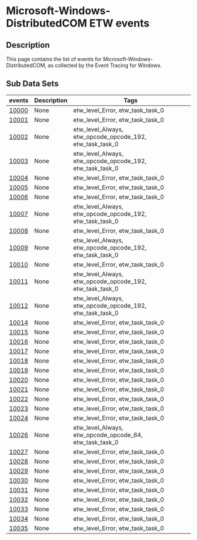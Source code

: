 # Microsoft-Windows-DistributedCOM ETW events

## Description
This page contains the list of events for Microsoft-Windows-DistributedCOM, as collected by the Event Tracing for Windows.

## Sub Data Sets
|events|Description|Tags|
|---|---|---|
|[10000](events/event-10000.md)|None|etw_level_Error, etw_task_task_0|
|[10001](events/event-10001.md)|None|etw_level_Error, etw_task_task_0|
|[10002](events/event-10002.md)|None|etw_level_Always, etw_opcode_opcode_192, etw_task_task_0|
|[10003](events/event-10003.md)|None|etw_level_Always, etw_opcode_opcode_192, etw_task_task_0|
|[10004](events/event-10004.md)|None|etw_level_Error, etw_task_task_0|
|[10005](events/event-10005.md)|None|etw_level_Error, etw_task_task_0|
|[10006](events/event-10006.md)|None|etw_level_Error, etw_task_task_0|
|[10007](events/event-10007.md)|None|etw_level_Always, etw_opcode_opcode_192, etw_task_task_0|
|[10008](events/event-10008.md)|None|etw_level_Error, etw_task_task_0|
|[10009](events/event-10009.md)|None|etw_level_Always, etw_opcode_opcode_192, etw_task_task_0|
|[10010](events/event-10010.md)|None|etw_level_Error, etw_task_task_0|
|[10011](events/event-10011.md)|None|etw_level_Always, etw_opcode_opcode_192, etw_task_task_0|
|[10012](events/event-10012.md)|None|etw_level_Always, etw_opcode_opcode_192, etw_task_task_0|
|[10014](events/event-10014.md)|None|etw_level_Error, etw_task_task_0|
|[10015](events/event-10015.md)|None|etw_level_Error, etw_task_task_0|
|[10016](events/event-10016.md)|None|etw_level_Error, etw_task_task_0|
|[10017](events/event-10017.md)|None|etw_level_Error, etw_task_task_0|
|[10018](events/event-10018.md)|None|etw_level_Error, etw_task_task_0|
|[10019](events/event-10019.md)|None|etw_level_Error, etw_task_task_0|
|[10020](events/event-10020.md)|None|etw_level_Error, etw_task_task_0|
|[10021](events/event-10021.md)|None|etw_level_Error, etw_task_task_0|
|[10022](events/event-10022.md)|None|etw_level_Error, etw_task_task_0|
|[10023](events/event-10023.md)|None|etw_level_Error, etw_task_task_0|
|[10024](events/event-10024.md)|None|etw_level_Error, etw_task_task_0|
|[10026](events/event-10026.md)|None|etw_level_Always, etw_opcode_opcode_64, etw_task_task_0|
|[10027](events/event-10027.md)|None|etw_level_Error, etw_task_task_0|
|[10028](events/event-10028.md)|None|etw_level_Error, etw_task_task_0|
|[10029](events/event-10029.md)|None|etw_level_Error, etw_task_task_0|
|[10030](events/event-10030.md)|None|etw_level_Error, etw_task_task_0|
|[10031](events/event-10031.md)|None|etw_level_Error, etw_task_task_0|
|[10032](events/event-10032.md)|None|etw_level_Error, etw_task_task_0|
|[10033](events/event-10033.md)|None|etw_level_Error, etw_task_task_0|
|[10034](events/event-10034.md)|None|etw_level_Error, etw_task_task_0|
|[10035](events/event-10035.md)|None|etw_level_Error, etw_task_task_0|
